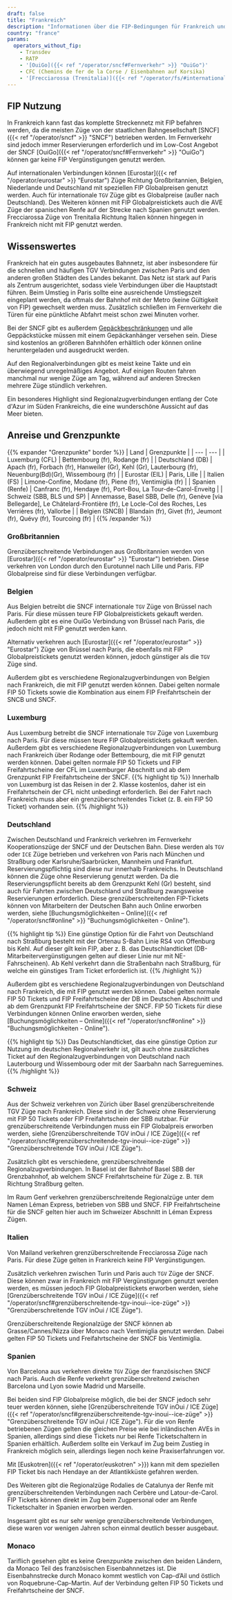 ```yaml
---
draft: false
title: "Frankreich"
description: "Informationen über die FIP-Bedingungen für Frankreich und für welche Betreiber Vergünstigungen genutzt werden können."
country: "france"
params:
  operators_without_fip:
    - Transdev
    - RATP
    - '[OuiGo]({{< ref "/operator/sncf#Fernverkehr" >}} "OuiGo")'
    - CFC (Chemins de fer de la Corse / Eisenbahnen auf Korsika)
    - '[Frecciarossa (Trenitalia)]({{< ref "/operator/fs/#internationale-frecciarossa-züge-nach-paris" >}} "Frecciarossa (Trenitalia)")'
---
```


## FIP Nutzung

In Frankreich kann fast das komplette Streckennetz mit FIP befahren werden, da die meisten Züge von der staatlichen Bahngesellschaft [SNCF]({{< ref "/operator/sncf" >}} "SNCF") betrieben werden. Im Fernverkehr sind jedoch immer Reservierungen erforderlich und im Low-Cost Angebot der SNCF [OuiGo]({{< ref "/operator/sncf#Fernverkehr" >}} "OuiGo") können gar keine FIP Vergünstigungen genutzt werden.

Auf internationalen Verbindungen können [Eurostar]({{< ref "/operator/eurostar" >}} "Eurostar") Züge Richtung Großbritannien, Belgien, Niederlande und Deutschland mit speziellen FIP Globalpreisen genutzt werden. Auch für internationale `TGV` Züge gibt es Globalpreise (außer nach Deutschland). Des Weiteren können mit FIP Globalpreistickets auch die AVE Züge der spanischen Renfe auf der Strecke nach Spanien genutzt werden. Frecciarossa Züge von Trenitalia Richtung Italien können hingegen in Frankreich nicht mit FIP genutzt werden.

## Wissenswertes

Frankreich hat ein gutes ausgebautes Bahnnetz, ist aber insbesondere für die schnellen und häufigen TGV Verbindungen zwischen Paris und den anderen großen Städten des Landes bekannt. Das Netz ist stark auf Paris als Zentrum ausgerichtet, sodass viele Verbindungen über die Hauptstadt führen. Beim Umstieg in Paris sollte eine ausreichende Umstiegszeit eingeplant werden, da oftmals der Bahnhof mit der Metro (keine Gültigkeit von FIP) gewechselt werden muss. Zusätzlich schließen im Fernverkehr die Türen für eine pünktliche Abfahrt meist schon zwei Minuten vorher.

Bei der SNCF gibt es außerdem [Gepäckbeschränkungen](https://www.sncf-voyageurs.com/en/travel-with-us/in-france/tgv-inoui/your-luggage-and-lockers/) und alle Geppäckstücke müssen mit einem Gepäckanhänger versehen sein. Diese sind kostenlos an größeren Bahnhöfen erhältlich oder können online heruntergeladen und ausgedruckt werden.

Auf den Regionalverbindungen gibt es meist keine Takte und ein überwiegend unregelmäßiges Angebot. Auf einigen Routen fahren manchmal nur wenige Züge am Tag, während auf anderen Strecken mehrere Züge stündlich verkehren.

Ein besonderes Highlight sind Regionalzugverbindungen entlang der Cote d'Azur im Süden Frankreichs, die eine wunderschöne Aussicht auf das Meer bieten.

## Anreise und Grenzpunkte

{{% expander "Grenzpunkte" border %}}
| Land | Grenzpunkte |
| --- | --- |
| Luxemburg (CFL) | Bettembourg (fr), Rodange (fr) |
| Deutschland (DB) | Apach (fr), Forbach (fr), Hanweiler (Gr), Kehl (Gr), Lauterbourg (fr), Neuenburg(Bd)(Gr), Wissembourg (fr) |
| Eurostar (EIL) | Paris, Lille |
| Italien (FS) | Limone-Confine, Modane (fr), Piene (fr), Ventimiglia (fr) |
| Spanien (Renfe) | Canfranc (fr), Hendaye (fr), Port-Bou, La Tour-de-Carol-Enveitg |
| Schweiz (SBB, BLS und SP) | Annemasse, Basel SBB, Delle (fr), Genève [via Bellegarde], Le Châtelard-Frontière (fr), Le Locle-Col des Roches, Les Verrières (fr), Vallorbe |
| Belgien (SNCB) | Blandain (fr), Givet (fr), Jeumont (fr), Quévy (fr), Tourcoing (fr) |
{{% /expander %}}

### Großbritannien

Grenzüberschreitende Verbindungen aus Großbritannien werden von [Eurostar]({{< ref "/operator/eurostar" >}} "Eurostar") betrieben. Diese verkehren von London durch den Eurotunnel nach Lille und Paris. FIP Globalpreise sind für diese Verbindungen verfügbar.

### Belgien

Aus Belgien betreibt die SNCF internationale `TGV` Züge von Brüssel nach Paris. Für diese müssen teure FIP Globalpreistickets gekauft werden. Außerdem gibt es eine OuiGo Verbindung von Brüssel nach Paris, die jedoch nicht mit FIP genutzt werden kann.

Alternativ verkehren auch [Eurostar]({{< ref "/operator/eurostar" >}} "Eurostar") Züge von Brüssel nach Paris, die ebenfalls mit FIP Globalpreistickets genutzt werden können, jedoch günstiger als die `TGV` Züge sind.

Außerdem gibt es verschiedene Regionalzugverbindungen von Belgien nach Frankreich, die mit FIP genutzt werden können. Dabei gelten normale FIP 50 Tickets sowie die Kombination aus einem FIP Freifahrtschein der SNCB und SNCF.

### Luxemburg

Aus Luxemburg betreibt die SNCF internationale `TGV` Züge von Luxemburg nach Paris. Für diese müssen teure FIP Globalpreistickets gekauft werden. Außerdem gibt es verschiedene Regionalzugverbindungen von Luxemburg nach Frankreich über Rodange oder Bettembourg, die mit FIP genutzt werden können. Dabei gelten normale FIP 50 Tickets und FIP Freifahrtscheine der CFL im Luxemburger Abschnitt und ab dem Grenzpunkt FIP Freifahrtscheine der SNCF.
{{% highlight tip %}}
Innerhalb von Luxemburg ist das Reisen in der 2. Klasse kostenlos, daher ist ein Freifahrtschein der CFL nicht unbedingt erforderlich. Bei der Fahrt nach Frankreich muss aber ein grenzüberschreitendes Ticket (z. B. ein FIP 50 Ticket) vorhanden sein.
{{% /highlight %}}

### Deutschland

Zwischen Deutschland und Frankreich verkehren im Fernverkehr Kooperationszüge der SNCF und der Deutschen Bahn. Diese werden als `TGV` oder `ICE` Züge betrieben und verkehren von Paris nach München und Straßburg oder Karlsruhe/Saarbrücken, Mannheim und Frankfurt. Reservierungspflichtig sind diese nur innerhalb Frankreichs. In Deutschland können die Züge ohne Reservierung genutzt werden. Da die Reservierungspflicht bereits ab dem Grenzpunkt Kehl (Gr) besteht, sind auch für Fahrten zwischen Deutschland und Straßburg zwangsweise Reservierungen erforderlich. Diese grenzüberschreitenden FIP-Tickets können von Mitarbeitern der Deutschen Bahn auch Online erworben werden, siehe [Buchungsmöglichkeiten – Online]({{< ref "/operator/sncf#online" >}} "Buchungsmöglichkeiten - Online").

{{% highlight tip %}}
Eine günstige Option für die Fahrt von Deutschland nach Straßburg besteht mit der Ortenau S-Bahn Linie RS4 von Offenburg bis Kehl. Auf dieser gilt kein FIP, aber z. B. das Deutschlandticket (DB-Mitarbeitervergünstigungen gelten auf dieser Linie nur mit NE-Fahrscheinen). Ab Kehl verkehrt dann die Straßenbahn nach Straßburg, für welche ein günstiges Tram Ticket erforderlich ist.
{{% /highlight %}}

Außerdem gibt es verschiedene Regionalzugverbindungen von Deutschland nach Frankreich, die mit FIP genutzt werden können. Dabei gelten normale FIP 50 Tickets und FIP Freifahrtscheine der DB im Deutschen Abschnitt und ab dem Grenzpunkt FIP Freifahrtscheine der SNCF. FIP 50 Tickets für diese Verbindungen können Online erworben werden, siehe [Buchungsmöglichkeiten – Online]({{< ref "/operator/sncf#online" >}} "Buchungsmöglichkeiten - Online").

{{% highlight tip %}}
Das Deutschlandticket, das eine günstige Option zur Nutzung im deutschen Regionalverkehr ist, gilt auch ohne zusätzliches Ticket auf den Regionalzugverbindungen von Deutschland nach Lauterbourg und Wissembourg oder mit der Saarbahn nach Sarreguemines.
{{% /highlight %}}

### Schweiz

Aus der Schweiz verkehren von Zürich über Basel grenzüberschreitende TGV Züge nach Frankreich. Diese sind in der Schweiz ohne Reservierung mit FIP 50 Tickets oder FIP Freifahrtschein der SBB nutzbar. Für grenzüberschreitende Verbindungen muss ein FIP Globalpreis erworben werden, siehe [Grenzüberschreitende TGV inOui / ICE Züge]({{< ref "/operator/sncf#grenzüberschreitende-tgv-inoui--ice-züge" >}} "Grenzüberschreitende TGV inOui / ICE Züge").

Zusätzlich gibt es verschiedene, grenzüberschreitende Regionalzugverbindungen. In Basel ist der Bahnhof Basel SBB der Grenzbahnhof, ab welchem SNCF Freifahrtscheine für Züge z. B. `TER` Richtung Straßburg gelten.

Im Raum Genf verkehren grenzüberschreitende Regionalzüge unter dem Namen Léman Express, betrieben von SBB und SNCF. FIP Freifahrtscheine für die SNCF gelten hier auch im Schweizer Abschnitt in Léman Express Zügen.

### Italien

Von Mailand verkehren grenzüberschreitende Frecciarossa Züge nach Paris. Für diese Züge gelten in Frankreich keine FIP Vergünstigungen.

Zusätzlich verkehren zwischen Turin und Paris auch `TGV` Züge der SNCF. Diese können zwar in Frankreich mit FIP Vergünstigungen genutzt werden werden, es müssen jedoch FIP Globalpreistickets erworben werden, siehe [Grenzüberschreitende TGV inOui / ICE Züge]({{< ref "/operator/sncf#grenzüberschreitende-tgv-inoui--ice-züge" >}} "Grenzüberschreitende TGV inOui / ICE Züge").

Grenzüberschreitende Regionalzüge der SNCF können ab Grasse/Cannes/Nizza über Monaco nach Ventimiglia genutzt werden. Dabei gelten FIP 50 Tickets und Freifahrtscheine der SNCF bis Ventimiglia.

### Spanien

Von Barcelona aus verkehren direkte `TGV` Züge der französischen SNCF nach Paris. Auch die Renfe verkehrt grenzüberschreitend zwischen Barcelona und Lyon sowie Madrid und Marseille.

Bei beiden sind FIP Globalpreise möglich, die bei der SNCF jedoch sehr teuer werden können, siehe [Grenzüberschreitende TGV inOui / ICE Züge]({{< ref "/operator/sncf#grenzüberschreitende-tgv-inoui--ice-züge" >}} "Grenzüberschreitende TGV inOui / ICE Züge"). Für die von Renfe betriebenen Zügen gelten die gleichen Preise wie bei inländischen AVEs in Spanien, allerdings sind diese Tickets nur bei Renfe Ticketschaltern in Spanien erhältlich. Außerdem sollte ein Verkauf im Zug beim Zustieg in Frankreich möglich sein, allerdings liegen noch keine Praxiserfahrungen vor.

Mit [Euskotren]({{< ref "/operator/euskotren" >}}) kann mit dem speziellen FIP Ticket bis nach Hendaye an der Atlantikküste gefahren werden.

Des Weiteren gibt die Regionalzüge Rodalies de Catalunya der Renfe mit grenzüberschreitenden Verbindungen nach Cerbère und Latour-de-Carol. FIP Tickets können direkt im Zug beim Zugpersonal oder am Renfe Ticketschalter in Spanien erworben werden.

Insgesamt gibt es nur sehr wenige grenzüberschreitende Verbindungen, diese waren vor wenigen Jahren schon einmal deutlich besser ausgebaut.

### Monaco

Tariflich gesehen gibt es keine Grenzpunkte zwischen den beiden Ländern, da Monaco Teil des französischen Eisenbahnnetzes ist. Die Eisenbahnstrecke durch Monaco kommt westlich von Cap-d’Ail und östlich von Roquebrune-Cap-Martin. Auf der Verbindung gelten FIP 50 Tickets und Freifahrtscheine der SNCF.
